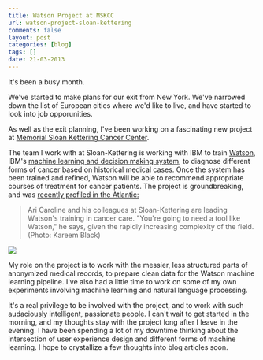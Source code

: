 ```yaml
---
title: Watson Project at MSKCC
url: watson-project-sloan-kettering
comments: false
layout: post
categories: [blog]
tags: []
date: 21-03-2013
---
```

It's been a busy month. 

We've started to make plans for our exit from New York. We've narrowed down the list of European cities where we'd like to live, and have started to look into job opporunities. 

As well as the exit planning, I've been working on a fascinating new project at [Memorial Sloan Kettering Cancer Center](http://www.mskcc.org/).  

The team I work with at Sloan-Kettering is working with IBM to train [Watson](http://www-03.ibm.com/innovation/us/watson/index.shtml), IBM's [machine learning and decision making system](http://www.nytimes.com/2011/02/17/science/17jeopardy-watson.html?pagewanted=all), to diagnose different forms of cancer based on historical medical cases. Once the system has been trained and refined, Watson will be able to recommend appropriate courses of treatment for cancer patients. The project is groundbreaking, and was [recently profiled in the Atlantic:](http://www.theatlantic.com/magazine/archive/2013/03/the-robot-will-see-you-now/309216/)

> Ari Caroline and his colleagues at Sloan-Kettering are leading Watson's training in cancer care. "You're going to need a tool like Watson," he says, given the rapidly increasing complexity of the field. (Photo: Kareem Black)

<a href="http://www.theatlantic.com/magazine/archive/2013/03/the-robot-will-see-you-now/309216/"><img src="http://cdn.theatlantic.com/static/newsroom/img/2013/02/15/watson-meeting.jpg" class="photo" /></a>

My role on the project is to work with the messier, less structured parts of anonymized medical records, to prepare clean data for the Watson machine learning pipeline. I've also had a little time to work on some of my own experiments involving machine learning and natural language processing. 

It's a real privilege to be involved with the project, and to work with such audaciously intelligent, passionate people. I can't wait to get started in the morning, and my thoughts stay with the project long after I leave in the evening. I have been spending a lot of my downtime thinking about the intersection of user experience design and different forms of machine learning. I hope to crystallize a few thoughts into blog articles soon.
